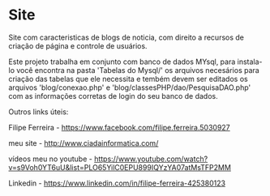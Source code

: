 # Site

Site com caracteristicas de blogs de noticia, com direito a recursos de criação de página e controle de usuários.

Este projeto trabalha em conjunto com banco de dados MYsql, para instala-lo você encontra na pasta 'Tabelas do Mysql/'
os arquivos necesários para criação das tabelas que ele necessita e tembém devem ser editados os arquivos 'blog/conexao.php' e 
'blog/classesPHP/dao/PesquisaDAO.php' com as informações corretas de login do seu banco de dados.


Outros links úteis:

Filipe Ferreira - https://www.facebook.com/filipe.ferreira.5030927

meu site - http://www.ciadainformatica.com/

vídeos meu no youtube - https://www.youtube.com/watch?v=s9Voh0YT6uU&list=PLO65YilC0EPU899IQYzYA07atMsTFP2MM

Linkedin - https://www.linkedin.com/in/filipe-ferreira-425380123
